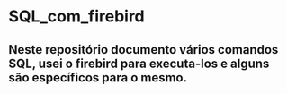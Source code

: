 # SQL_com_firebird
## Neste repositório documento vários comandos SQL, usei o firebird para executa-los e alguns são específicos para o mesmo.

